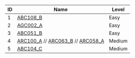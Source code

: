 | ID | Name | Level |
|----|------|-------|
| 1  | [ABC108_B](https://atcoder.jp/contests/ABC108/tasks/abc108_b) |  Easy  |
| 2  | [AGC002_A](https://atcoder.jp/contests/agc002/tasks/agc002_a) |  Easy  |
| 3  | [ABC051_B](https://atcoder.jp/contests/abc051/tasks/abc051_b) |  Easy  |
| 4  | [ARC100_A](https://atcoder.jp/contests/ARC100/tasks/arc100_a) // [ARC063_B](https://atcoder.jp/contests/arc063/tasks/arc063_b) // [ARC058_A](https://atcoder.jp/contests/arc058/tasks/arc058_a) |  Medium  |
| 5  | [ABC104_C](https://atcoder.jp/contests/ABC104/tasks/abc104_c) |  Medium  |